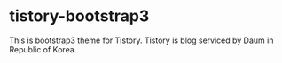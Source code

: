 tistory-bootstrap3
==================

This is bootstrap3 theme for Tistory. Tistory is blog serviced by Daum in Republic of Korea.
